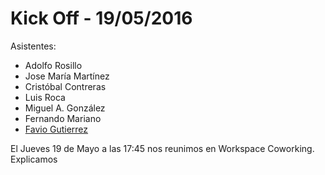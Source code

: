 # Kick Off - 19/05/2016

Asistentes:
* Adolfo Rosillo
* Jose María Martínez
* Cristóbal Contreras
* Luis Roca
* Miguel A. González
* Fernando Mariano
* [Favio Gutierrez](http://www.faviogutierrez.com/)

El Jueves 19 de Mayo a las 17:45 nos reunimos en Workspace Coworking. Explicamos 
